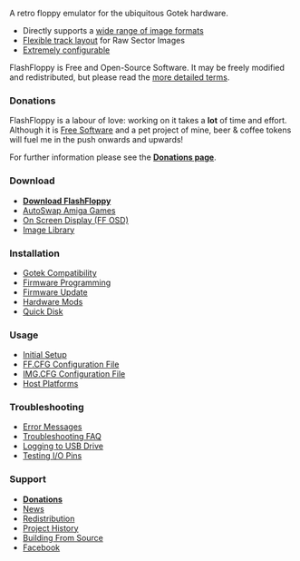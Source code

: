 A retro floppy emulator for the ubiquitous Gotek hardware.
- Directly supports a [wide range of image formats](Image-Formats)
- [Flexible track layout](Track-Layouts) for Raw Sector Images
- [Extremely configurable](FF.CFG-Configuration-File)

FlashFloppy is Free and Open-Source Software. It may be freely
modified and redistributed, but please read the [more detailed
terms](Redistribution).

### Donations

FlashFloppy is a labour of love: working on it takes a **lot** of time
and effort. Although it is [Free Software](Redistribution) and
a pet project of mine, beer & coffee tokens will fuel me in the
push onwards and upwards!

For further information please see the [**Donations page**](Donations).

### Download
- [**Download FlashFloppy**](Downloads)
- [AutoSwap Amiga Games](https://github.com/keirf/FF_AutoSwap/wiki/Downloads)
- [On Screen Display (FF OSD)](https://github.com/keirf/FF_OSD/wiki)
- [Image Library](https://github.com/keirf/FF_Images/blob/master/README.md)

### Installation
- [Gotek Compatibility](Gotek-Compatibility)
- [Firmware Programming](Firmware-Programming)
- [Firmware Update](Firmware-Update)
- [Hardware Mods](Hardware-Mods)
- [Quick Disk](Quick-Disk)

### Usage
- [Initial Setup](Initial-Setup)
- [FF.CFG Configuration File](FF.CFG-Configuration-File)
- [IMG.CFG Configuration File](IMG.CFG-Configuration-File)
- [Host Platforms](Host-Platforms)

### Troubleshooting
- [Error Messages](Error-Messages)
- [Troubleshooting FAQ](Troubleshooting-FAQ)
- [Logging to USB Drive](Logging-To-USB-Drive)
- [Testing I/O Pins](Testing-IO-Pins)

### Support
- [**Donations**](Donations)
- [News](News)
- [Redistribution](Redistribution)
- [Project History](Project-History)
- [Building From Source](Building-From-Source)
- [Facebook][facebook]

[facebook]: https://www.facebook.com/groups/flashfloppy/
